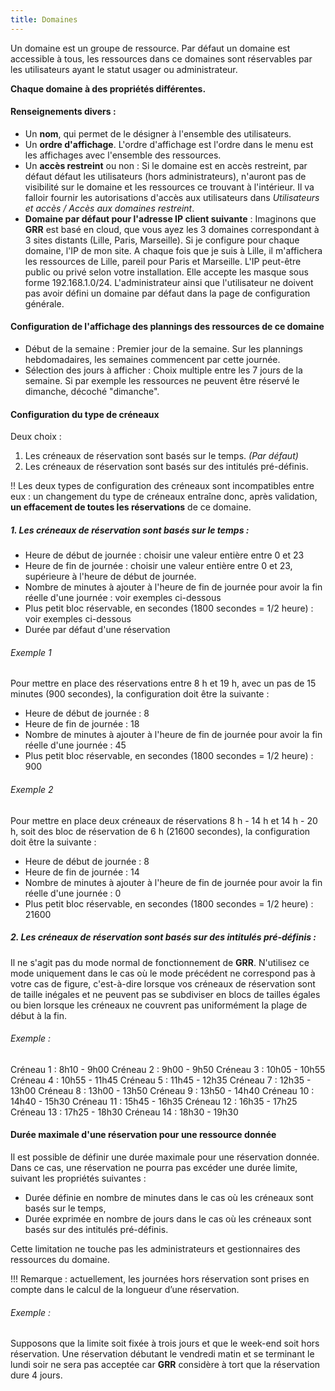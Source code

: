 ```yaml
---
title: Domaines
---
```


Un domaine est un groupe de ressource. Par défaut un domaine est accessible à tous, les ressources dans ce domaines sont réservables par les utilisateurs ayant le statut usager ou administrateur.

**Chaque domaine à des propriétés différentes.**

#### Renseignements divers :
* Un **nom**, qui permet de le désigner à l'ensemble des utilisateurs.
* Un **ordre d'affichage**. L'ordre d'affichage est l'ordre dans le menu est les affichages avec l'ensemble des ressources.
* Un **accès restreint** ou non : Si le domaine est en accès restreint, par défaut défaut les utilisateurs (hors administrateurs), n'auront pas de visibilité sur le domaine et les ressources ce trouvant à l'intérieur. Il va falloir fournir les autorisations d'accès aux utilisateurs dans _Utilisateurs et accès / Accès aux domaines restreint_.
* **Domaine par défaut pour l'adresse IP client suivante** : Imaginons que **GRR** est basé en cloud, que vous ayez les 3 domaines correspondant à 3 sites distants (Lille, Paris, Marseille). Si je configure pour chaque domaine, l'IP de mon site. A chaque fois que je suis à Lille, il m'affichera les ressources de Lille, pareil pour Paris et Marseille. L'IP peut-être public ou privé selon votre installation. Elle accepte les masque sous forme 192.168.1.0/24. L'administrateur ainsi que l'utilisateur ne doivent pas avoir défini un domaine par défaut dans la page de configuration générale.

#### Configuration de l'affichage des plannings des ressources de ce domaine
* Début de la semaine : Premier jour de la semaine. Sur les plannings hebdomadaires, les semaines commencent par cette journée.
* Sélection des jours à afficher : Choix multiple entre les 7 jours de la semaine. Si par exemple les ressources ne peuvent être réservé le dimanche, décoché "dimanche".

#### Configuration du type de créneaux

Deux choix :
1. Les créneaux de réservation sont basés sur le temps. _(Par défaut)_
2. Les créneaux de réservation sont basés sur des intitulés pré-définis.

!! Les deux types de configuration des créneaux sont incompatibles entre eux : un changement du type de créneaux entraîne donc, après validation, **un effacement de toutes les réservations** de ce domaine.

##### 1. Les créneaux de réservation sont basés sur le temps :

* Heure de début de journée : choisir une valeur entière entre 0 et 23
* Heure de fin de journée : choisir une valeur entière entre 0 et 23, supérieure à l'heure de début de journée.
* Nombre de minutes à ajouter à l'heure de fin de journée pour avoir la fin réelle d'une journée : voir exemples ci-dessous
* Plus petit bloc réservable, en secondes (1800 secondes = 1/2 heure) : voir exemples ci-dessous
* Durée par défaut d'une réservation

###### Exemple 1
Pour mettre en place des réservations entre 8 h et 19 h, avec un pas de 15 minutes (900 secondes), la configuration doit être la suivante :

* Heure de début de journée : 8
* Heure de fin de journée : 18
* Nombre de minutes à ajouter à l'heure de fin de journée pour avoir la fin réelle d'une journée : 45
* Plus petit bloc réservable, en secondes (1800 secondes = 1/2 heure) : 900

###### Exemple 2
Pour mettre en place deux créneaux de réservations 8 h - 14 h et 14 h - 20 h, soit des bloc de réservation de 6 h (21600 secondes), la configuration doit être la suivante :

* Heure de début de journée : 8
* Heure de fin de journée : 14
* Nombre de minutes à ajouter à l'heure de fin de journée pour avoir la fin réelle d'une journée : 0
* Plus petit bloc réservable, en secondes (1800 secondes = 1/2 heure) : 21600

##### 2. Les créneaux de réservation sont basés sur des intitulés pré-définis :

Il ne s'agit pas du mode normal de fonctionnement de **GRR**. N'utilisez ce mode uniquement dans le cas où le mode précédent ne correspond pas à votre cas de figure, c'est-à-dire lorsque vos créneaux de réservation sont de taille inégales et ne peuvent pas se subdiviser en blocs de tailles égales ou bien lorsque les créneaux ne couvrent pas uniformément la plage de début à la fin.

###### Exemple :
Créneau 1 : 8h10 - 9h00
Créneau 2 : 9h00 - 9h50
Créneau 3 : 10h05 - 10h55
Créneau 4 : 10h55 - 11h45
Créneau 5 : 11h45 - 12h35
Créneau 7 : 12h35 - 13h00
Créneau 8 : 13h00 - 13h50
Créneau 9 : 13h50 - 14h40
Créneau 10 : 14h40 - 15h30
Créneau 11 : 15h45 - 16h35
Créneau 12 : 16h35 - 17h25
Créneau 13 : 17h25 - 18h30
Créneau 14 : 18h30 - 19h30

#### Durée maximale d'une réservation pour une ressource donnée
Il est possible de définir une durée maximale pour une réservation donnée. Dans ce cas, une réservation ne pourra pas excéder une durée limite, suivant les propriétés suivantes :
* Durée définie en nombre de minutes dans le cas où les créneaux sont basés sur le temps,
* Durée exprimée en nombre de jours dans le cas où les créneaux sont basés sur des intitulés pré-définis. 

Cette limitation ne touche pas les administrateurs et gestionnaires des ressources du domaine.

!!! Remarque : actuellement, les journées hors réservation sont prises en compte dans le calcul de la longueur d’une réservation.

###### Exemple :
Supposons que la limite soit fixée à trois jours et que le week-end soit hors réservation. Une réservation débutant le vendredi matin et se terminant le lundi soir ne sera pas acceptée car **GRR** considère à tort que la réservation dure 4 jours.